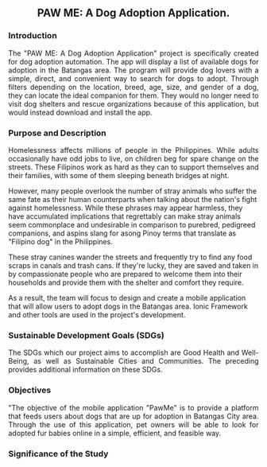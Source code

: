<h2 align="center"> PAW ME: A Dog Adoption Application. </h2>

### Introduction
<p align = "justify"> The "PAW ME: A Dog Adoption Application" project is specifically created for dog adoption automation. The app will display a list of available dogs for adoption in the Batangas area. The program will provide dog lovers with a simple, direct, and convenient way to search for dogs to adopt. Through filters depending on the location, breed, age, size, and gender of a dog, they can locate the ideal companion for them. They would no longer need to visit dog shelters and rescue organizations because of this application, but would instead download and install the app. </p>

### Purpose and Description
<p align = "justify">Homelessness affects millions of people in the Philippines. While adults occasionally have odd jobs to live,  on children beg for spare change on the streets. These Filipinos work as hard as they can to support themselves and their families, with some of them sleeping beneath bridges at night. 

However, many people overlook the number of stray animals who suffer the same fate as their human counterparts when talking about the nation's fight against homelessness. While these phrases may appear harmless, they have accumulated implications that regrettably can make stray animals seem commonplace and undesirable in comparison to purebred, pedigreed companions, and aspins slang for asong Pinoy terms that translate as "Filipino dog" in the Philippines. 

These stray canines wander the streets and frequently try to find any food scraps in canals and trash cans. If they're lucky, they are saved and taken in by compassionate people who are prepared to welcome them into their households and provide them with the shelter and comfort they require.

As a result, the team will focus to design and create a mobile application that will allow users to adopt dogs in the Batangas area. Ionic Framework and other tools are used in the project's development. </p>

### Sustainable Development Goals (SDGs)
<p align = "justify"> The SDGs which our project aims to accomplish are Good Health and Well-Being, as well as Sustainable Cities and Communities. The preceding provides additional information on these SDGs. </p>

### Objectives
<p align = "justify"> "The objective of the mobile application "PawMe" is to provide a platform that feeds users about dogs that are up for adoption in Batangas City area. Through the use of this application, pet owners will be able to look for adopted fur babies online in a simple, efficient, and feasible way. </p> 

### Significance of the Study
